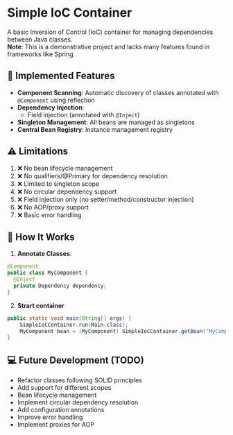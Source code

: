 # Simple IoC Container

A basic Inversion of Control (IoC) container for managing dependencies between Java classes.  
**Note**: This is a demonstrative project and lacks many features found in frameworks like Spring.

## 🧩 Implemented Features
- **Component Scanning**: Automatic discovery of classes annotated with `@Component` using reflection
- **Dependency Injection**:
  - Field injection (annotated with `@Inject`)
- **Singleton Management**: All beans are managed as singletons
- **Central Bean Registry**: Instance management registry

## ⚠️ Limitations
1. ❌ No bean lifecycle management
2. ❌ No qualifiers/@Primary for dependency resolution
3. ❌ Limited to singleton scope
4. ❌ No circular dependency support
5. ❌ Field injection only (no setter/method/constructor injection)
6. ❌ No AOP/proxy support
7. ❌ Basic error handling

## 🚀 How It Works
1. **Annotate Classes**:
```java
@Component
public class MyComponent {
  @Inject
  private Dependency dependency;
}
```

2. **Strart container**
```java
public static void main(String[] args) {
    SimpleIoCContainer.run(Main.class);
    MyComponent bean = (MyComponent) SimpleIoCContainer.getBean("MyComponent");
}
```

## 💻 Future Development (TODO)

- Refactor classes following SOLID principles
- Add support for different scopes
- Bean lifecycle management
- Implement circular dependency resolution
- Add configuration annotations
- Improve error handling
- Implement proxies for AOP